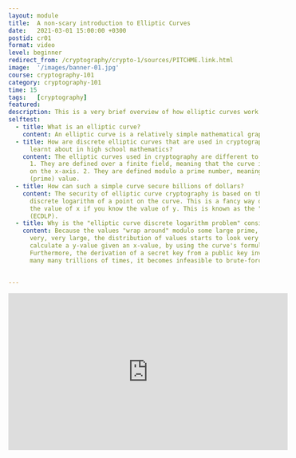 ```yaml
---
layout: module
title:  A non-scary introduction to Elliptic Curves
date:   2021-03-01 15:00:00 +0300
postid: cr01
format: video
level: beginner
redirect_from: /cryptography/crypto-1/sources/PITCHME.link.html
image:  '/images/banner-01.jpg'
course: cryptography-101
category: cryptography-101
time: 15
tags:   [cryptography]
featured:
description: This is a very brief overview of how elliptic curves work.
selftest:
  - title: What is an elliptic curve?
    content: An elliptic curve is a relatively simple mathematical graph of the form y^2 = x^3 + ax + b.
  - title: How are discrete elliptic curves that are used in cryptography different to the continuous curves that we 
      learnt about in high school mathematics?
    content: The elliptic curves used in cryptography are different to continuous curves in two key respects. 
      1. They are defined over a finite field, meaning that the curve is only defined on discrete (integer) values 
      on the x-axis. 2. They are defined modulo a prime number, meaning that the y-values "wrap around" some maximum 
      (prime) value.
  - title: How can such a simple curve secure billions of dollars?
    content: The security of elliptic curve cryptography is based on the fact that it is very difficult to find the 
      discrete logarithm of a point on the curve. This is a fancy way of saying that it is very difficult to find 
      the value of x if you know the value of y. This is known as the "elliptic curve discrete logarithm problem" 
      (ECDLP).
  - title: Why is the "elliptic curve discrete logarithm problem" considered hard?
    content: Because the values "wrap around" modulo some large prime, and because the fields (ranges of values) are 
      very, very large, the distribution of values starts to look very random. So although it is very easy to 
      calculate a y-value given an x-value, by using the curve's formula, it is difficult to do the reverse. 
      Furthermore, the derivation of a secret key from a public key involves repeating this process (typically) 
      many many trillions of times, it becomes infeasible to brute-force the solution in a reasonable amount of time.
    

---
```


<iframe width="560" height="315"
src="https://www.youtube.com/embed/69bl6dfM6jI/"
title="YouTube video player"
frameborder="0"
allow="accelerometer; autoplay; clipboard-write; encrypted-media; gyroscope; picture-in-picture"
allowfullscreen>
</iframe>
